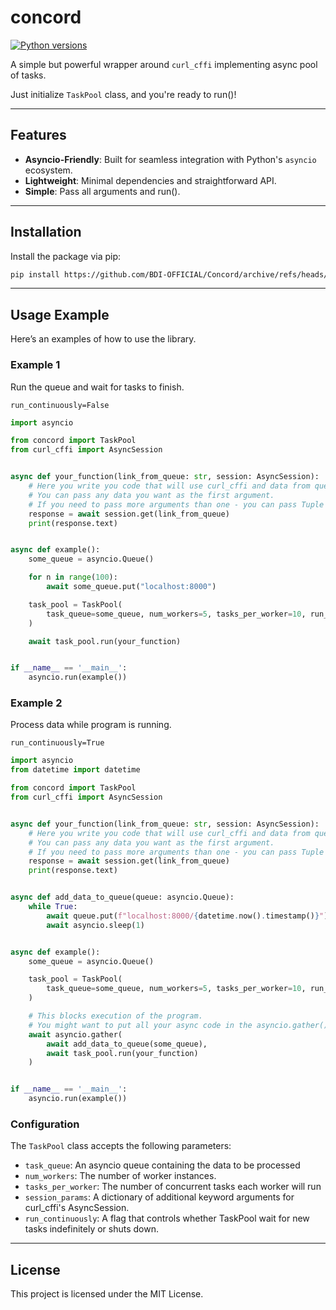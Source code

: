 # concord
[![Python versions](https://img.shields.io/badge/python-3.9%20%7C%203.10%20%7C%203.11%20%7C%203.12%20%7C%203.13-green)](https://www.python.org/downloads/)

A simple but powerful wrapper around `curl_cffi` implementing async pool of tasks.

Just initialize `TaskPool` class, and you're ready to run()!

---

## Features

- **Asyncio-Friendly**: Built for seamless integration with Python's `asyncio` ecosystem.
- **Lightweight**: Minimal dependencies and straightforward API.
- **Simple**: Pass all arguments and run().

---

## Installation

Install the package via pip:

```bash
pip install https://github.com/BDI-OFFICIAL/Concord/archive/refs/heads/main.zip
```

---

## Usage Example
Here’s an examples of how to use the library.

### Example 1
Run the queue and wait for tasks to finish.

`run_continuously=False`

```python
import asyncio

from concord import TaskPool
from curl_cffi import AsyncSession


async def your_function(link_from_queue: str, session: AsyncSession):
    # Here you write you code that will use curl_cffi and data from queue
    # You can pass any data you want as the first argument.
    # If you need to pass more arguments than one - you can pass Tuple and unpack it.
    response = await session.get(link_from_queue)
    print(response.text)


async def example():
    some_queue = asyncio.Queue()

    for n in range(100):
        await some_queue.put("localhost:8000")

    task_pool = TaskPool(
        task_queue=some_queue, num_workers=5, tasks_per_worker=10, run_continuously=False
    )

    await task_pool.run(your_function)


if __name__ == '__main__':
    asyncio.run(example())
```

### Example 2
Process data while program is running.

`run_continuously=True`

```python
import asyncio
from datetime import datetime

from concord import TaskPool
from curl_cffi import AsyncSession


async def your_function(link_from_queue: str, session: AsyncSession):
    # Here you write you code that will use curl_cffi and data from queue
    # You can pass any data you want as the first argument.
    # If you need to pass more arguments than one - you can pass Tuple and unpack it.
    response = await session.get(link_from_queue)
    print(response.text)


async def add_data_to_queue(queue: asyncio.Queue):
    while True:
        await queue.put(f"localhost:8000/{datetime.now().timestamp()}")
        await asyncio.sleep(1)


async def example():
    some_queue = asyncio.Queue()

    task_pool = TaskPool(
        task_queue=some_queue, num_workers=5, tasks_per_worker=10, run_continuously=True  # it's a default setting
    )

    # This blocks execution of the program.
    # You might want to put all your async code in the asyncio.gather() to run alongside each other
    await asyncio.gather(
        await add_data_to_queue(some_queue),
        await task_pool.run(your_function)
    )


if __name__ == '__main__':
    asyncio.run(example())
```


### Configuration
The `TaskPool` class accepts the following parameters:

- `task_queue`: An asyncio queue containing the data to be processed
- `num_workers`: The number of worker instances.
- `tasks_per_worker`: The number of concurrent tasks each worker will run
- `session_params`: A dictionary of additional keyword arguments for curl_cffi's AsyncSession.
- `run_continuously`: A flag that controls whether TaskPool wait for new tasks indefinitely or shuts down.

---

## License
This project is licensed under the MIT License.